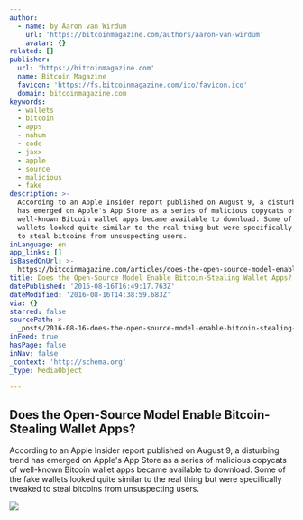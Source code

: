 ```yaml
---
author:
  - name: by Aaron van Wirdum
    url: 'https://bitcoinmagazine.com/authors/aaron-van-wirdum'
    avatar: {}
related: []
publisher:
  url: 'https://bitcoinmagazine.com'
  name: Bitcoin Magazine
  favicon: 'https://fs.bitcoinmagazine.com/ico/favicon.ico'
  domain: bitcoinmagazine.com
keywords:
  - wallets
  - bitcoin
  - apps
  - nahum
  - code
  - jaxx
  - apple
  - source
  - malicious
  - fake
description: >-
  According to an Apple Insider report published on August 9, a disturbing trend
  has emerged on Apple's App Store as a series of malicious copycats of
  well-known Bitcoin wallet apps became available to download. Some of the fake
  wallets looked quite similar to the real thing but were specifically tweaked
  to steal bitcoins from unsuspecting users.
inLanguage: en
app_links: []
isBasedOnUrl: >-
  https://bitcoinmagazine.com/articles/does-the-open-source-model-enable-bitcoin-stealing-wallet-apps-1471355655
title: Does the Open-Source Model Enable Bitcoin-Stealing Wallet Apps?
datePublished: '2016-08-16T16:49:17.763Z'
dateModified: '2016-08-16T14:38:59.683Z'
via: {}
starred: false
sourcePath: >-
  _posts/2016-08-16-does-the-open-source-model-enable-bitcoin-stealing-wallet-ap.md
inFeed: true
hasPage: false
inNav: false
_context: 'http://schema.org'
_type: MediaObject

---
```

<article style=""><h1>Does the Open-Source Model Enable Bitcoin-Stealing Wallet Apps?</h1><p>According to an Apple Insider report published on August 9, a disturbing trend has emerged on Apple's App Store as a series of malicious copycats of well-known Bitcoin wallet apps became available to download. Some of the fake wallets looked quite similar to the real thing but were specifically tweaked to steal bitcoins from unsuspecting users.</p><img src="https://fs.bitcoinmagazine.com/img/articles/does-the-open-source-model-enable-bitcoin-stealing-wallet-apps.jpg" /></article>